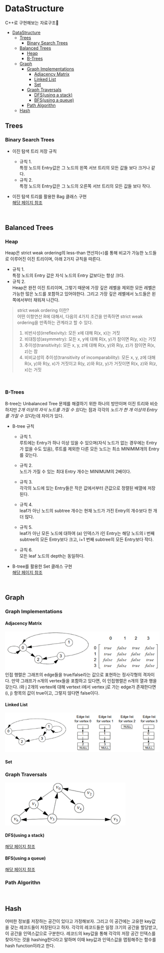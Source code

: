 # DataStructure
C++로 구현해보는 자료구조🤠

- [DataStructure](#datastructure)
  - [Trees](#trees)
    - [Binary Search Trees](#binary-search-trees)
  - [Balanced Trees](#balanced-trees)
    - [Heap](#heap)
    - [B-Trees](#b-trees)
  - [Graph](#graph)
    - [Graph Implementations](#graph-implementations)
      - [Adjacency Matrix](#adjacency-matrix)
      - [Linked List](#linked-list)
      - [Set](#set)
    - [Graph Traversals](#graph-traversals)
      - [DFS(using a stack)](#dfsusing-a-stack)
      - [BFS(using a queue)](#bfsusing-a-queue)
    - [Path Algorithn](#path-algorithn)
  - [Hash](#hash)

## Trees
### Binary Search Trees
- 이진 탐색 트리 저장 규칙
  - 규칙 1.<br>
    특정 노드의 Entry값은 그 노드의 왼쪽 서브 트리의 모든 값들 보다 크거나 같다.
  - 규칙 2.<br>
    특정 노드의 Entry값은 그 노드의 오른쪽 서브 트리의 모든 값들 보다 작다.

- 이진 탐색 트리를 활용한 Bag 클래스 구현<br>
  [해당 페이지 참조](https://github.com/junhaeng90/DataStructure/tree/main/Bag/bag6.h)
<br>

## Balanced Trees
### Heap
Heap은 strict weak ordering의 less-than 연산자(<)를 통해 비교가 가능한 노드들로 이루어진 이진 트리이며, 아래 2가지 규칙을 따른다.
- 규칙 1.<br>
  특정 노드의 Entry 값은 자식 노드의 Entry 값보다는 항상 크다.
- 규칙 2.<br>
  Heap은 완전 이진 트리이며, 그렇기 때문에 가장 깊은 레벨을 제외한 모든 레벨은 가능한 많은 노드를 포함하고 있어야한다.
  그리고 가장 깊은 레벨에서 노드들은 왼쪽에서부터 채워져 나간다.

> strict weak ordering 이란? <br>
> 어떤 이항연산 R에 대해서, 다음의 4가지 조건을 만족하면 strict weak ordering을 만족하는 관계라고 할 수 있다. <br>
> 1. 비반사성(irreflexivity): 모든 x에 대해 R(x, x)는 거짓
> 2. 비대칭성(asymmetry): 모든 x, y에 대해 R(x, y)가 참이면 R(y, x)는 거짓
> 3. 추이성(transitivity): 모든 x, y, z에 대해 R(x, y)와 R(y, z)가 참이면 R(x, z)는 참
> 4. 비비교성의 추이성(transitivity of incomparability): 모든 x, y, z에 대해 R(x, y)와 R(y, x)가 거짓이고 R(y, z)와 R(z, y)가 거짓이면 R(x, z)와 R(z, x)는 거짓
<br>

### B-Trees
B-tree는 Unbalanced Tree 문제를 해결하기 위한 하나의 방안이며 이진 트리와 비슷하지만 *2개 이상의 자식 노드를 가질 수 있다*는 점과 각각의 *노드가 한 개 이상의 Entry를 가질 수 있다*는데 차이가 있다.

- B-tree 규칙
  - 규칙 1.<br>
    루트에는 Entry가 하나 이상 있을 수 있으며(자식 노드가 없는 경우에는 Entry가 없을 수도 있음), 루트를 제외한 다른 모든 노드는 최소 MINIMIM개의 Entry를 갖는다.

  - 규칙 2.<br>
    노드가 가질 수 있는 최대 Entry 개수는 MINIMUM의 2배이다.

  - 규칙 3.<br>
    각각의 노드에 있는 Entry들은 작은 값에서부터 큰값으로 정렬된 배열에 저장된다.

  - 규칙 4.<br>
    leaf가 아닌 노드의 subtree 개수는 현재 노드가 가진 Entry의 개수보다 한 개 더 많다.

  - 규칙 5.<br>
    leaf가 아닌 모든 노드에 대하여 (a) 인덱스가 i인 Entry는 해당 노드의 i 번째 subtree의 모든 Entry보다 크고, i+1 번째 subtree의 모든 Entry보다 작다.

  - 규칙 6.<br>
    모든 leaf 노드의 depth는 동일하다.

- B-tree를 활용한 Set 클래스 구현<br>
  [해당 페이지 참조](https://github.com/junhaeng90/DataStructure/tree/main/BalancedTrees/set.h)

<br>

## Graph

### Graph Implementations
#### Adjacency Matrix
![](resources/images/graph_adjacency_matrix.PNG)
인접 행렬은 그래프의 edge들을 true/false라는 값으로 표현하는 정사각형의 격자이다. 만약 그래프가 n개의 vertex들을 포함하고 있다면, 이 인접행렬은 n개의 열과 행을 갖는다. i와 j 2개의 vertex에 대해 vertext i에서 vertex j로 가는 edge가 존재한다면 (i, j) 항목의 값이 true이고, 그렇지 않다면 false이다.<br>

#### Linked List
![](resources/images/graph_linked_list.PNG)

#### Set

### Graph Traversals
![](resources/images/graph_traversal.PNG)
#### DFS(using a stack)
[해당 페이지 참조](https://github.com/junhaeng90/DataStructure/tree/main/Graph/graphtraversal.h)

#### BFS(using a queue)
[해당 페이지 참조](https://github.com/junhaeng90/DataStructure/tree/main/Graph/graphtraversal.h)

### Path Algorithn

<br>

## Hash
어떠한 정보를 저장하는 공간이 있다고 가정해보자. 그리고 이 공간에는 고유한 key값을 갖는 레코드들이 저장된다고 하자. 각각의 레코드들은 일정 크기의 공간을 할당받고, 이 공간을 인덱스값으로 구분한다. 레코드의 key값을 통해 각각의 저장 공간 인덱스를 찾아가는 것을 hashing한다라고 말하며 이때 key값과 인덱스값을 맵핑해주는 함수를 hash function이라고 한다.
